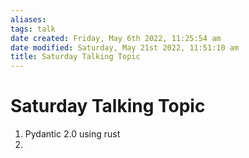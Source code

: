 ```yaml
---
aliases: 
tags: talk 
date created: Friday, May 6th 2022, 11:25:54 am
date modified: Saturday, May 21st 2022, 11:51:10 am
title: Saturday Talking Topic
---
```


# Saturday Talking Topic

1. Pydantic 2.0 using rust
2. 
